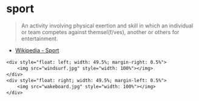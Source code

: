 # sport

> An activity involving physical exertion and skill in which an individual or team competes against themsel(f/ves), another or others for entertainment.
- <a href="https://en.wikipedia.org/wiki/Sport">Wikipedia - Sport</a>

</pre>
<div style="width: 100%">

    <div style="float: left; width: 49.5%; margin-right: 0.5%">
        <img src="windsurf.jpg" style="width: 100%"></img>
    </div>
    <div style="float: right; width: 49.5%; margin-left: 0.5%">
        <img src="wakeboard.jpg" style="width: 100%"></img>
    </div>

</div>
</pre>
<p style="clear: both"></p>
